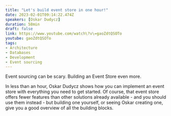 ```yaml
---
title: "Let's build event store in one hour!"
date: 2023-02-01T09:14:22.474Z
speakers: [Oskar Dudycz]
duration: 58min
draft: false
link: https://www.youtube.com/watch\?v\=gaoZdtQSOTo
youtube: gaoZdtQSOTo
tags:
- Architecture
- Databases
- Development
- Event sourcing
---
```


Event sourcing can be scary. Building an Event Store even more.

In less than an hour, Oskar Dudycz shows how you can implement an event store with everything you need to get started. Of course, that event store offers fewer features than other solutions already available - and you should use them instead - but building one yourself, or seeing Oskar creating one, give you a good overview of all the building blocks.